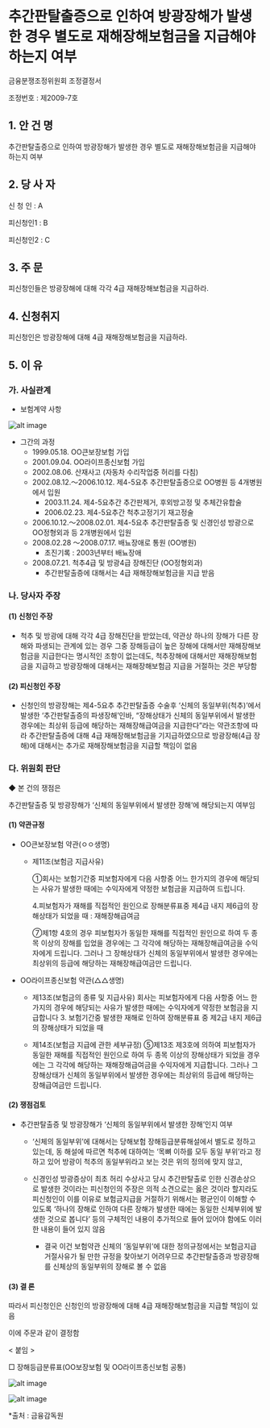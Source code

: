 # 추간판탈출증으로 인하여 방광장해가 발생한 경우 별도로 재해장해보험금을 지급해야 하는지 여부

금융분쟁조정위원회 조정결정서 

조정번호 : 제2009-7호

## 1. 안 건 명 
추간판탈출증으로 인하여 방광장해가 발생한 경우 별도로 재해장해보험금을 지급해야 하는지 여부

## 2. 당 사 자 
신 청 인  :  A

피신청인1 :  B

피신청인2 :  C

## 3. 주    문
  피신청인들은 방광장해에 대해 각각 4급 재해장해보험금을 지급하라.  

## 4. 신청취지 
  피신청인은 방광장해에 대해 4급 재해장해보험금을 지급하라.  

## 5. 이   유 
### 가. 사실관계 
* 보험계약 사항 

![alt image](https://raw.githubusercontent.com/aijinet/bodoc-claim-contents/master/contents/images/114_1.PNG)

<!--
구 분
OO큰보장보험
OO라이프종신보험
보험사
ㅇㅇ생명
△△생명
계약일자
1999.5.18
2001.9.4
계약자 및 
피보험자 
ㅇㅇㅇ
ㅇㅇㅇ
보험료
40,890원
174,000원
분쟁금액
1천만원(방광장해보험금)
1천5백만원(방광장해보험금)
-->

* 그간의 과정
    - 1999.05.18. OO큰보장보험 가입
    - 2001.09.04. OO라이프종신보험 가입
    - 2002.08.06. 산재사고 (자동차 수리작업중 허리를 다침)
    - 2002.08.12.～2006.10.12.
     제4-5요추 추간판탈출증으로 OO병원 등 4개병원에서 입원
      * 2003.11.24. 제4-5요추간 추간판제거, 후외방고정 및 추체간유합술        
      * 2006.02.23. 제4-5요추간 척추고정기기 재고정술
    - 2006.10.12.～2008.02.01.
     제4-5요추 추간판탈출증 및 신경인성 방광으로 OO정형외과 등 2개병원에서 입원
    - 2008.02.28 ～2008.07.17. 배뇨장애로 통원 (OO병원)
      * 초진기록 : 2003년부터 배뇨장애
    - 2008.07.21. 척추4급 및 방광4급 장해진단 (OO정형외과)
      * 추간판탈출증에 대해서는 4급 재해장해보험금을 지급 받음

### 나. 당사자 주장 

#### (1) 신청인 주장 
* 척추 및 방광에 대해 각각 4급 장해진단을 받았는데, 약관상 하나의 장해가 다른 장해와 파생되는 관계에 있는 경우 그중 장해등급이 높은 장해에 대해서만 재해장해보험금을 지급한다는 명시적인 조항이 없는데도, 척추장해에 대해서만 재해장해보험금을 지급하고 방광장해에 대해서는 재해장해보험금 지급을 거절하는 것은 부당함

#### (2) 피신청인 주장
* 신청인의 방광장해는 제4-5요추 추간판탈출증 수술후 ‘신체의 동일부위(척추)’에서 발생한 ‘추간판탈출증의 파생장해’인바, “장해상태가 신체의 동일부위에서 발생한 경우에는 최상위 등급에 해당하는 재해장해급여금을 지급한다”라는 약관조항에 따라 추간판탈출증에 대해 4급 재해장해보험금을 기지급하였으므로 방광장해(4급 장해)에 대해서는 추가로 재해장해보험금을 지급할 책임이 없음

### 다. 위원회 판단
 ◆ 본 건의 쟁점은 

추간판탈출증 및 방광장해가 ‘신체의 동일부위에서 발생한 장해’에 해당되는지 여부임

#### (1) 약관규정  
* OO큰보장보험 약관(ㅇㅇ생명)
  
  * 제11조(보험금 지급사유)
    
    ①회사는 보험기간중 피보험자에게 다음 사항중 어느 한가지의 경우에 해당되는 사유가 발생한 때에는 수익자에게 약정한 보험금을 지급하여 드립니다.

    4.피보험자가 재해를 직접적인 원인으로 장해분류표중 제4급 내지 제6급의 장해상태가 되었을 때 : 재해장해급여금
    
    ⑦제1항 4호의 경우 피보험자가 동일한 재해를 직접적인 원인으로 하여 두 종목 이상의 장해를 입었을 경우에는 그 각각에 해당하는 재해장해급여금을 수익자에게 드립니다. 그러나 그 장해상태가 신체의 동일부위에서 발생한 경우에는 최상위의 등급에 해당하는 재해장해급여금만 드립니다.

* OO라이프종신보험 약관(△△생명)

  * 제13조(보험금의 종류 및 지급사유)
     회사는 피보험자에게 다음 사항중 어느 한가지의 경우에 해당되는 사유가 발생한 때에는 수익자에게 약정한 보험금을 지급합니다
     3. 보험기간중 발생한 재해로 인하여 장해분류표 중 제2급 내지 제6급의 장해상태가 되었을 때

  * 제14조(보험금 지급에 관한 세부규정)
     ⑤제13조 제3호에 의하여 피보험자가 동일한 재해를 직접적인 원인으로 하여 두 종목 이상의 장해상태가 되었을 경우에는 그 각각에 해당하는 재해장해급여금을 수익자에게 지급합니다. 그러나 그 장해상태가 신체의 동일부위에서 발생한 경우에는 최상위의 등급에 해당하는 장해급여금만 드립니다.

#### (2) 쟁점검토  
* 추간판탈출증 및 방광장해가 ‘신체의 동일부위에서 발생한 장해’인지 여부

  * ‘신체의 동일부위’에 대해서는 당해보험 장해등급분류해설에서 별도로 정하고 있는데, 동 해설에 따르면 척추에 대하여는 ‘목뼈 이하를 모두 동일 부위’라고 정하고 있어 방광이 척추의 동일부위라고 보는 것은 위의 정의에 맞지 않고, 

  * 신경인성 방광증상이 최초 허리 수상사고 당시 추간판탈출로 인한 신경손상으로 발생한 것이라는 피신청인의 주장은 의적 소견으로는 옳은 것이라 할지라도 피신청인이 이를 이유로 보험금지급을 거절하기 위해서는 평균인이 이해할 수 있도록 ‘하나의 장해로 인하여 다른 장해가 발생한 때에는 동일한 신체부위에 발생한 것으로 봅니다’ 등의 구체적인 내용이 추가적으로 들어 있어야 함에도 이러한 내용이 들어 있지 않음

      - 결국 이건 보험약관 신체의 ‘동일부위’에 대한 정의규정에서는 보험금지급 거절사유가 될 만한 규정을 찾아보기 어려우므로 추간판탈출증과 방광장해를 신체상의 동일부위의 장해로 볼 수 없음

#### (3) 결 론   
따라서 피신청인은 신청인의 방광장해에 대해 4급 재해장해보험금을 지급할 책임이 있음 

이에 주문과 같이 결정함

< 붙임 >

□ 장해등급분류표(OO보장보험 및 OO라이프종신보험 공통)

![alt image](https://raw.githubusercontent.com/aijinet/bodoc-claim-contents/master/contents/images/114_2.PNG)

<!--
등 급
신      체      장      해
제4급
3. 중추신경계 또는 정신에 뚜렷한 장해를 남겨서 평생 일상생활 기본동작에 제한을 받게 되었을 때
4. 흉․복부 장기에 뚜렷한 장해를 남겨서 평생 일상생활 기본동작에 제한을 받게 되었거나, 양쪽 고환을 잃었을 때
16. 고도의 추간판탈출증
 
 (장해등급분류해설)

 1. 장해의 정의 및 평가기준 
  나. 평가기준 
   - 장해의 평가시 하나의 장해가 두 개 이상의 등급분류에 해당되는 경우에는 그 중 상위등급을 적용한다.

  2. “일상생활 기본동작의 제한”
   생명유지를 위한 일상생활의 기본동작 중 하나 이상에 제한은 있으나 타인의 수발이나 보조장구(휠체어, 목발 등)가 필요치 않은 상태를 말한다. 

  <일상생활의 기본동작>
  (1) 이동동작
  (2) 음식물 섭취동작
  (3) 옷 입고 벗기 동작
  (4) 배변, 배뇨 또는 그 뒷 처리
  (5) 목욕

 19. 추간판탈출증
 -->

![alt image](https://raw.githubusercontent.com/aijinet/bodoc-claim-contents/master/contents/images/114_3.PNG)

 <!--
    추간판탈출증, 팽윤, 파열 등은 의학적 임상증상과 특수검사(CT, MRI, 근전도 등) 소견이 일치하는 경우 그 증상을 인정하며, 수술여부에 관계없이 운동장해는 인정하지 아니하고, 후유증상의 정도에 따라 다음과 같이 구분한다.
    가. “고도의 추간판탈출증”
      2개 이상의 추체간에 추간판탈출증에 대한 수술을 하거나 하나의 추간판이라도 재수술을 하여 후유증상이 뚜렷한 경우
    나. “중도의 추간판탈출증”
       - 근위축 또는 근력약화와 같은 임상소견이 뚜렷하고, 특수보조검사에서 이상이 있으며, 척추신경근의 불완전마비가 인정되는 경우
       - 신경마비로 인하여 사지에 경도의 단마비가 있을 경우. 이 경우 복합된 척추신경근의 완전마비가 있는 경우에는 신경계통의 기능장해정도에 따라 등급을 결정한다.
    다. “경도의 추간판탈출증”
       - 감각이상․요통․방사통 등의 자각증세가 있고 하지직거상 검사에 의한 양성소견이 있는 경우
  20. 신체의 동일 부위
    가. 한 팔에 대하여는 어깨관절 이하(손가락, 손목 이하, 팔꿈치 이하, 어깨 이하)를 모두 동일 부위라 한다.
    나. 한 다리에 대하여는 골반관절 이하 (발가락, 발목 이하, 무릎 이하, 골반 이하)를 모두 동일 부위라 한다.
    다. 눈 또는 귀의 장해에 대하여는 두 눈 또는 두 귀를 각각 동일 부위라 한다.
    라. 척추에 대하여는 목뼈 이하를 모두 동일 부위라 한다.
    마. 장해등급분류표 중 제1급의 5,6,7,8,9, 제2급의 3,4,5, 제3급의 8 또는 제4급의 12의 장해에 해당하는경우는두 팔, 두 다리, 한 팔과 한 다리, 10손가락 또는 발가락을 각각 동일 부위라 한다.
-->

*출처 : 금융감독원